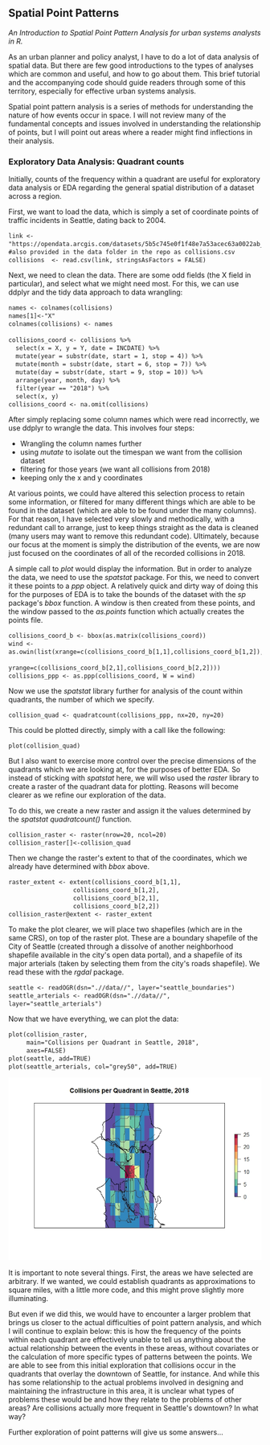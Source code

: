 ## Spatial Point Patterns

*An Introduction to Spatial Point Pattern Analysis for urban systems analysts in R.*

As an urban planner and policy analyst, I have to do a lot of data analysis of spatial data. But there are few good introductions to the types of analyses which are common and useful, and how to go about them. This brief tutorial and the accompanying code should guide readers through some of this territory, especially for effective urban systems analysis.

Spatial point pattern analysis is a series of methods for understanding the nature of how events occur in space. I will not review many of the fundamental concepts and issues involved in understanding the relationship of points, but I will point out areas where a reader might find inflections in their analysis.

### Exploratory Data Analysis: Quadrant counts

Initially, counts of the frequency within a quadrant are useful for exploratory data analysis or EDA regarding the general spatial distribution of a dataset across a region.

First, we want to load the data, which is simply a set of coordinate points of traffic incidents in Seattle, dating back to 2004.
```
link <- "https://opendata.arcgis.com/datasets/5b5c745e0f1f48e7a53acec63a0022ab_0.csv"  #also provided in the data folder in the repo as collisions.csv
collisions  <- read.csv(link, stringsAsFactors = FALSE)

```
Next, we need to clean the data. There are some odd fields (the X field in particular), and select what we might need most. For this, we can use ddplyr and the tidy data approach to data wrangling:
```
names <- colnames(collisions)
names[1]<-"X"
colnames(collisions) <- names

collisions_coord <- collisions %>%
  select(x = X, y = Y, date = INCDATE) %>%
  mutate(year = substr(date, start = 1, stop = 4)) %>%
  mutate(month = substr(date, start = 6, stop = 7)) %>%
  mutate(day = substr(date, start = 9, stop = 10)) %>%
  arrange(year, month, day) %>%
  filter(year == "2018") %>%
  select(x, y)
collisions_coord <- na.omit(collisions)
```
After simply replacing some column names which were read incorrectly, we use ddplyr to wrangle the data. This involves four steps:
- Wrangling the column names further
- using *mutate* to isolate out the timespan we want from the collision dataset
- filtering for those years (we want all collisions from 2018)
- keeping only the x and y coordinates

At various points, we could have altered this selection process to retain some information, or filtered for many different things which are able to be found in the dataset (which are able to be found under the many columns). For that reason, I have selected very slowly and methodically, with a redundant call to arrange, just to keep things straight as the data is cleaned (many users may want to remove this redundant code). Ultimately, because our focus at the moment is simply the distribution of the events, we are now just focused on the coordinates of all of the recorded collisions in 2018.

A simple call to *plot* would display the information. But in order to analyze the data, we need to use the *spatstat* package. For this, we need to convert it these points to a *ppp* object. A relatively quick and dirty way of doing this for the purposes of EDA is to take the bounds of the dataset with the *sp* package's *bbox* function. A window is then created from these points, and the window passed to the *as.points* function which actually creates the points file.
```
collisions_coord_b <- bbox(as.matrix(collisions_coord))
wind <- as.owin(list(xrange=c(collisions_coord_b[1,1],collisions_coord_b[1,2]),
                     yrange=c(collisions_coord_b[2,1],collisions_coord_b[2,2])))
collisions_ppp <- as.ppp(collisions_coord, W = wind)
```
Now we use the *spatstat* library further for analysis of the count within quadrants, the number of which we specify.
```
collision_quad <- quadratcount(collisions_ppp, nx=20, ny=20)
```

This could be plotted directly, simply with a call like the following:
```
plot(collision_quad)
```
But I also want to exercise more control over the precise dimensions of the quadrants which we are looking at, for the purposes of better EDA. So instead of sticking with *spatstat* here, we will wlso used the *raster* library to create a raster of the quadrant data for plotting. Reasons will become clearer as we refine our exploration of the data.

To do this, we create a new raster and assign it the values determined by the *spatstat* *quadratcount()* function.
```
collision_raster <- raster(nrow=20, ncol=20)
collision_raster[]<-collision_quad
```
Then we change the raster's extent to that of the coordinates, which we already have determined with *bbox* above.
```
raster_extent <- extent(collisions_coord_b[1,1],
                  collisions_coord_b[1,2],
                  collisions_coord_b[2,1],
                  collisions_coord_b[2,2])
collision_raster@extent <- raster_extent
```
To make the plot clearer, we will place two shapefiles (which are in the same CRS), on top of the raster plot. These are a boundary shapefile of the City of Seattle (created through a dissolve of another neighborhood shapefile available in the city's open data portal), and a shapefile of its major arterials (taken by selecting them from the city's roads shapefile). We read these with the *rgdal* package.
```
seattle <- readOGR(dsn=".//data//", layer="seattle_boundaries")
seattle_arterials <- readOGR(dsn=".//data//", layer="seattle_arterials")
```
Now that we have everything, we can plot the data:
```
plot(collision_raster,
     main="Collisions per Quadrant in Seattle, 2018",
     axes=FALSE)
plot(seattle, add=TRUE)
plot(seattle_arterials, col="grey50", add=TRUE)
```
![Plot of Quadrant Counts](/images/CPQ_2018.jpeg)

It is important to note several things. First, the areas we have selected are arbitrary. If we wanted, we could establish quadrants as approximations to square miles, with a little more code, and this might prove slightly more illuminating.

But even if we did this, we would have to encounter a larger problem that brings us closer to the actual difficulties of point pattern analysis, and which I will continue to explain below: this is how the frequency of the points within each quadrant are effectively unable to tell us anything about the actual relationship between the events in these areas, without covariates or the calculation of more specific types of patterns between the points. We are able to see from this initial exploration that collisions occur in the quadrants that overlay the downtown of Seattle, for instance. And while this has some relationship to the actual problems involved in designing and maintaining the infrastructure in this area, it is unclear what types of problems these would be and how they relate to the problems of other areas? Are collisions actually more frequent in Seattle's downtown? In what way?

Further exploration of point patterns will give us some answers...
